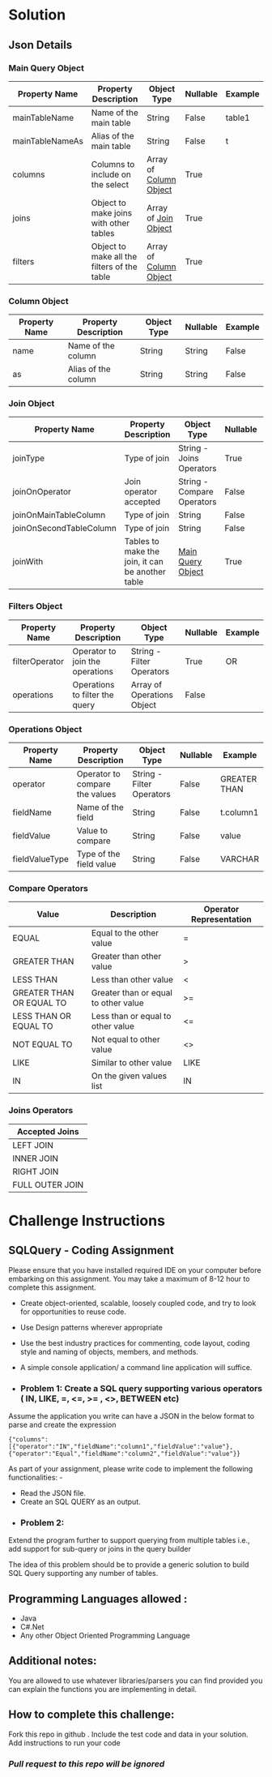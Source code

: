 # Solution
## Json Details
### Main Query Object

| Property Name   | Property Description    | Object Type | Nullable | Example |
| --------------- | ----------------------- | ----------- | -------- | ------- |
| mainTableName   | Name of the main table  | String | False | table1 |
| mainTableNameAs | Alias of the main table | String | False | t |
| columns | Columns to include on the select | Array of [Column Object](#column-object) | True | |
| joins | Object to make joins with other tables | Array of [Join Object](#column-object) | True | |
| filters | Object to make all the filters of the table | Array of [Column Object](#column-object) | True | |

### Column Object

| Property Name   | Property Description    | Object Type | Nullable | Example |
| --------------- | ----------------------- | ----------- | -------- | ------- |
| name   | Name of the column  | String | String | False | column1 |
| as | Alias of the column | String | String | False | C1 |

### Join Object

| Property Name   | Property Description    | Object Type | Nullable | Example |
| --------------- | ----------------------- | ----------- | -------- | ------- |
| joinType   | Type of join  | String - Joins Operators | True | INNER JOIN |
| joinOnOperator   | Join operator accepted | String - Compare Operators | False | EQUAL |
| joinOnMainTableColumn   | Type of join  | String | False | t.id |
| joinOnSecondTableColumn   | Type of join  | String | False | t2.id |
| joinWith | Tables to make the join, it can be another table | [Main Query Object](#main-query-object) | True | |

### Filters Object

| Property Name   | Property Description    | Object Type | Nullable | Example |
| --------------- | ----------------------- | ----------- | -------- | ------- |
| filterOperator   | Operator to join the operations | String - Filter Operators | True | OR |
| operations   | Operations to filter the query | Array of Operations Object | False | |

### Operations Object

| Property Name   | Property Description    | Object Type | Nullable | Example |
| --------------- | ----------------------- | ----------- | -------- | ------- |
| operator   | Operator to compare the values | String - Filter Operators | False | GREATER THAN |
| fieldName   | Name of the field | String | False | t.column1 |
| fieldValue   | Value to compare | String | False | value |
| fieldValueType   | Type of the field value | String | False | VARCHAR |

### Compare Operators

| Value  | Description    | Operator Representation |
| ------- | ------------- | ----------- |
| EQUAL | Equal to the other value | = |
| GREATER THAN | Greater than other value | > |
| LESS THAN | Less than other value | < |
| GREATER THAN OR EQUAL TO | Greater than or equal to other value | >= |
| LESS THAN OR EQUAL TO | Less than or equal to other value | <= |
| NOT EQUAL TO | Not equal to other value | <> |
| LIKE | Similar to other value | LIKE
| IN | On the given values list | IN |

### Joins Operators

| Accepted Joins |
| ------- |
| LEFT JOIN |
| INNER JOIN |
| RIGHT JOIN |
| FULL OUTER JOIN |

# Challenge Instructions

## SQLQuery - Coding Assignment

Please ensure that you have installed required IDE on your computer before embarking on this assignment.
You may take a maximum of 8-12 hour to complete this assignment.

* Create object-oriented, scalable, loosely coupled code, and try to look for opportunities to reuse code.
* Use Design patterns wherever appropriate
* Use the best industry practices for commenting, code layout, coding style and naming of objects, members, and methods.
* A simple console application/ a command line application will suffice.
 
 
* ### Problem 1: Create a SQL query supporting various operators ( IN, LIKE, =, <=, >= , <>, BETWEEN etc)

Assume the application you write can have a JSON in the below format to parse and create the expression
```
{"columns":[{"operator":"IN","fieldName":"column1","fieldValue":"value"},{"operator":"Equal","fieldName":"column2","fieldValue":"value"}}
```
As part of your assignment, please write code to implement the following functionalities: -
  * Read the JSON file.
  * Create an SQL QUERY as an output.
* ### Problem 2: 
Extend the program further to support querying from multiple tables i.e., add support for sub-query or joins in the query builder

The idea of this problem should be to provide a generic solution to build SQL Query supporting any number of tables.

## Programming Languages allowed :
* Java
* C#.Net
* Any other Object Oriented Programming Language


## Additional notes:
You are allowed to use whatever libraries/parsers you can find provided you can explain the functions you are implementing in detail. 


## How to complete this challenge:
Fork this repo in github . Include the test code and data in your solution. 
 Add instructions to run your code 

### _Pull request to this repo will be ignored_ 

 
